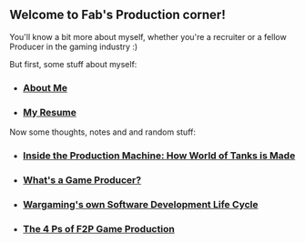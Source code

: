 ## Welcome to Fab's Production corner!

You'll know a bit more about myself, whether you're a recruiter or a fellow Producer in the gaming industry :)

But first, some stuff about myself:

* ### [About Me](aboutme.md)
* ### [My Resume](resume.md)

Now some thoughts, notes and and random stuff:

* ### [Inside the Production Machine: How World of Tanks is Made](game-production-wargaming.md)
* ### [What's a Game Producer?](whats-a-game-producer.md)
* ### [Wargaming's own Software Development Life Cycle](fdlc.md)
* ### [The 4 Ps of F2P Game Production](the-four-ps.md)

